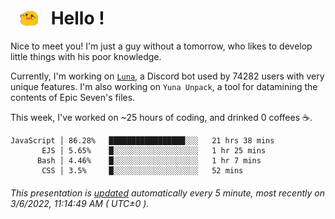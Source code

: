 <h1>   <img src="./spoink.gif" style="vertical-align:middle;" width="30px">   Hello ! </h1>

Nice to meet you! I'm just a guy without a tomorrow, who likes to develop little things with his poor knowledge.

Currently, I'm working on <a href='https://github.com/Asgarrrr/Luna'>`Luna`</a>, a Discord bot used by 74282 users with very unique features. I'm also working on `Yuna Unpack`, a tool for datamining the contents of Epic Seven's files.

This week, I've worked on ~25 hours of coding, and drinked 0 coffees ☕.

```
JavaScript │ 86.28%   █████████████████░░░   21 hrs 38 mins
       EJS │ 5.65%    █░░░░░░░░░░░░░░░░░░░   1 hr 25 mins
      Bash │ 4.46%    █░░░░░░░░░░░░░░░░░░░   1 hr 7 mins
       CSS │ 3.5%     █░░░░░░░░░░░░░░░░░░░   52 mins
```

###### This presentation is [updated](https://github.com/Asgarrrr) automatically every 5 minute, most recently on 3/6/2022, 11:14:49 AM ( UTC±0 ).